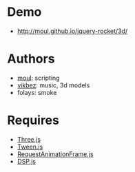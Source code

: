 Demo
====

* http://moul.github.io/jquery-rocket/3d/

Authors
=======

* [moul](https://github.com/moul): scripting
* [vikbez](https://github.com/vikbez): music, 3d models
* folays: smoke

Requires
========

* [Three.js](https://github.com/mrdoob/three.js)
* [Tween.js](https://github.com/sole/tween.js)
* [RequestAnimationFrame.js](http://paulirish.com/2011/requestanimationframe-for-smart-animating/)
* [DSP.js](https://github.com/corbanbrook/dsp.js)
